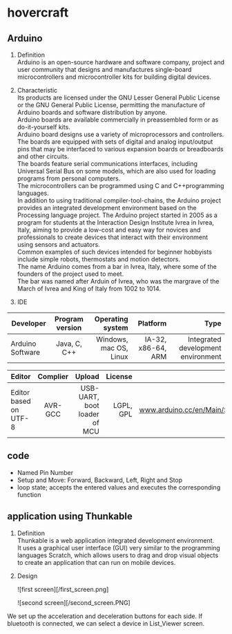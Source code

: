 # hovercraft

## Arduino
1. Definition  
Arduino is an open-source hardware and software company, project and user community that designs and manufactures single-board microcontrollers and microcontroller kits for building digital devices.


2. Characteristic  
Its products are licensed under the GNU Lesser General Public License or the GNU General Public License, permitting the manufacture of Arduino boards and software distribution by anyone.  
Arduino boards are available commercially in preassembled form or as do-it-yourself kits.  
Arduino board designs use a variety of microprocessors and controllers.  
The boards are equipped with sets of digital and analog input/output pins that may be interfaced to various expansion boards or breadboards and other circuits.  
The boards feature serial communications interfaces, including Universal Serial Bus on some models, which are also used for loading programs from personal computers.  
The microcontrollers can be programmed using C and C++programming languages.  
In addition to using traditional compiler-tool-chains, the Arduino project provides an integrated development environment based on the Processing language project.
The Arduino project started in 2005 as a program for students at the Interaction Design Institute Ivrea in Ivrea, Italy, aiming to provide a low-cost and easy way for novices and professionals to create devices that interact with their environment using sensors and actuators.  
Common examples of such devices intended for beginner hobbyists include simple robots, thermostats and motion detectors.  
The name Arduino comes from a bar in Ivrea, Italy, where some of the founders of the project used to meet.  
The bar was named after Arduin of Ivrea, who was the margrave of the March of Ivrea and King of Italy from 1002 to 1014.

3. IDE  
  
  |     Developer    |  Program version  |    Operating system    |      Platform      |                 Type               |
  | ---------------- |:-----------------:| ----------------------:| ------------------:| ----------------------------------:|
  | Arduino Software |   Java, C, C++    | Windows, mac OS, Linux | IA-32, x86-64, ARM | Integrated development environment |  
  
  |         Editor        | Complier |             Upload           |      License      |             Website             |
  | --------------------- |:--------:| ----------------------------:| -----------------:| -------------------------------:|
  | Editor based on UTF-8 |  AVR-GCC | USB-UART, boot loader of MCU |     LGPL, GPL     | www.arduino.cc/en/Main/Software |

## code
  * Named Pin Number
  * Setup and Move: Forward, Backward, Left, Right and Stop
  * loop state; accepts the entered values and executes the corresponding function
  
## application using Thunkable  
1. Definition  
Thunkable is a web application integrated development environment.  
It uses a graphical user interface (GUI) very similar to the programming languages Scratch, which allows users to drag and drop visual objects to create an application that can run on mobile devices.

2. Design  
		 
   ![first screen][/first_screen.png]    

   ![second screen][/second_screen.PNG]  

We set up the acceleration and deceleration buttons for each side.
If bluetooth is connected, we can select a device in List_Viewer screen.
